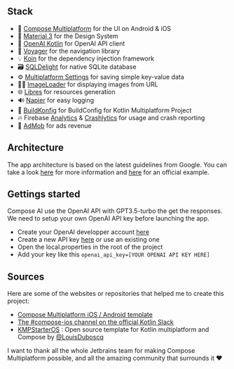 
## Stack

- 💄 [Compose Multiplatform](https://github.com/JetBrains/compose-multiplatform) for the UI on Android & iOS
- 🎨 [Material 3](https://material.io/) for the Design System
- 🧠 [OpenAI Kotlin](https://github.com/aallam/openai-kotlin) for OpenAI API client
- 🧭 [Voyager](https://github.com/adrielcafe/voyager) for the navigation library
- 💡 [Koin](https://insert-koin.io/) for the dependency injection framework
- 🗃️ [SQLDelight](https://github.com/cashapp/sqldelight) for native SQLite database
- ⚙️ [Multiplatform Settings](https://github.com/russhwolf/multiplatform-settings) for saving simple key-value data
- 🧑‍🎨 [ImageLoader](https://github.com/qdsfdhvh/compose-imageloader/tree/master) for displaying images from URL
- 🌐 [Libres](https://github.com/Skeptick/libres) for resources generation
- 🔊 [Napier](https://github.com/AAkira/Napier) for easy logging
- 🔨 [BuildKonfig](https://github.com/yshrsmz/BuildKonfig) for BuildConfig for Kotlin Multiplatform Project
- 🔥 Firebase [Analytics](https://firebase.google.com/docs/analytics) & [Crashlytics](https://firebase.google.com/docs/crashlytics) for usage and crash reporting
- 💸 [AdMob](http://admob.google.com/) for ads revenue

## Architecture

The app architecture is based on the latest guidelines from Google. You can take a look [here](https://developer.android.com/topic/architecture?hl=fr) for more information and [here](https://github.com/android/nowinandroid) for an official example.

## Gettings started

Compose AI use the OpenAI API with GPT3.5-turbo the get the responses. We need to setup your own OpenAI API key before launching the app.

- Create your OpenAI developper account [here](https://platform.openai.com/)
- Create a new API key [here](https://platform.openai.com/account/api-keys) or use an existing one
- Open the local.properties in the root of the project
- Add your key like this `openai_api_key=[YOUR OPENAI API KEY HERE]`

## Sources

Here are some of the websites or repositories that helped me to create this project:

- [Compose Multiplatform iOS / Android template](https://github.com/JetBrains/compose-multiplatform-ios-android-template)
- [The #compose-ios channel on the official Kotlin Slack](https://kotlinlang.slack.com/archives/C0346LWVBJ4/p1678888063176359)
- [KMPStarterOS](https://github.com/AppKickstarter/KMPStarterOS) : Open source template for Kotlin multiplatform and Compose by [@LouisDuboscq](https://github.com/LouisDuboscq)

I want to thank all the whole Jetbrains team for making Compose Multiplatform possible, and all the amazing community that surrounds it ❤️
